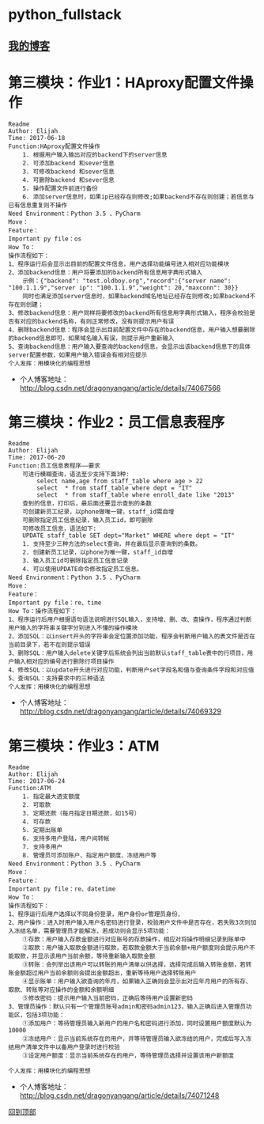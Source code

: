 # python_fullstack
## [我的博客](http://blog.csdn.net/dragonyangang "我的博客")

# 第三模块：作业1：HAproxy配置文件操作
    Readme
    Author: Elijah
    Time: 2017-06-18
    Function:HAproxy配置文件操作
        1. 根据用户输入输出对应的backend下的server信息
        2. 可添加backend 和sever信息
        3. 可修改backend 和sever信息
        4. 可删除backend 和sever信息
        5. 操作配置文件前进行备份
        6. 添加server信息时，如果ip已经存在则修改;如果backend不存在则创建；若信息与已有信息重复则不操作
    Need Environment：Python 3.5 、PyCharm
    Move：
    Feature：
    Important py file：os
    How To：
    操作流程如下：
    1、程序运行后会显示出目前的配置文件信息，用户选择功能编号进入相对应功能模块
    2、添加backend信息：用户将要添加的backend所有信息用字典形式输入
        示例：{"backend": "test.oldboy.org","record":{"server name": "100.1.1.9","server ip": "100.1.1.9","weight": 20,"maxconn": 30}}
        同时也满足添加server信息时，如果backend域名地址已经存在则修改;如果backend不存在则创建；
    3、修改backend信息：用户同样将要修改的backend所有信息用字典形式输入，程序会校验是否有对应的backend名称，有则正常修改，没有则提示用户有误
    4、删除backend信息：程序会显示出目前配置文件中存在的backend信息，用户输入想要删除的backend信息即可，如果域名输入有误，则提示用户重新输入
    5、查询backend信息：用户输入要查询的backend信息，会显示出该backend信息下的具体server配置参数，如果用户输入错误会有相对应提示
    个人发挥：用模块化的编程思想
- 个人博客地址：http://blog.csdn.net/dragonyangang/article/details/74067566

# 第三模块：作业2：员工信息表程序
    Readme
    Author: Elijah
    Time: 2017-06-20
    Function:员工信息表程序——要求
        可进行模糊查询，语法至少支持下面3种:
            select name,age from staff_table where age > 22
            select  * from staff_table where dept = "IT"
            select  * from staff_table where enroll_date like "2013"
        查到的信息，打印后，最后面还要显示查到的条数
        可创建新员工纪录，以phone做唯一键，staff_id需自增
        可删除指定员工信息纪录，输入员工id，即可删除
        可修改员工信息，语法如下:
        UPDATE staff_table SET dept="Market" WHERE where dept = "IT"
        1. 支持至少三种方法的select查询，并在最后显示查询到的条数。
        2. 创建新员工记录，以phone为唯一键，staff_id自增
        3. 输入员工id可删除指定员工信息记录
        4. 可以使用UPDATE命令修改指定员工信息。
    Need Environment：Python 3.5 、PyCharm
    Move：
    Feature：
    Important py file：re、time
    How To：操作流程如下：
    1、程序运行后用户根据语句语法说明进行SQL输入，支持增、删、改、查操作，程序通过判断用户输入的字符串关键字分别进入不懂的操作模块
    2、添加SQL：以insert开头的字符串会定位置添加功能，程序会判断用户输入的表文件是否在当前目录下，若不在则提示错误
    3、删除SQL：用户输入delete关键字后系统会列出当前默认staff_table表中的行项目，用户输入相对应的编号进行删除行项目操作
    4、修改SQL：以update开头进行对应功能，判断用户set字段名和值与查询条件字段和对应值
    5、查询SQL：支持要求中的三种语法
    个人发挥：用模块化的编程思想
- 个人博客地址：http://blog.csdn.net/dragonyangang/article/details/74069329

# 第三模块：作业3：ATM

    Readme
    Author: Elijah
    Time: 2017-06-24
    Function:ATM
        1. 指定最大透支额度
        2. 可取款
        3. 定期还款（每月指定日期还款，如15号）
        4. 可存款
        5. 定期出账单
        6. 支持多用户登陆，用户间转帐
        7. 支持多用户
        8. 管理员可添加账户、指定用户额度、冻结用户等
    Need Environment：Python 3.5 、PyCharm
    Move：
    Feature：
    Important py file：re、datetime
    How To：
    操作流程如下：
    1、程序运行后用户选择以不同身份登录，用户身份or管理员身份，
    2、用户操作：进入时用户输入用户名密码进行登录，校验用户文件中是否存在，若失败3次则加入冻结名单，需要管理员才能解冻，若成功则会显示5项功能：
        ①存款：用户输入存款金额进行对应账号的存款操作，相应对将操作明细记录到账单中
        ②取款：用户输入取款金额进行取款，若取款金额大于当前余额+用户额度则会提示用户不能取款，并显示该用户当前余额，等待重新输入取款金额
        ③转账：会列举出该用户可以转账的用户清单以供选择，选择完成后输入转账金额，若转账金额超过用户当前余额则会提出金额超出，重新等待用户选择转账用户
        ④显示账单：用户输入欲查询的年月，如果输入正确则会显示出对应年月用户的所有存、取款、转账等对应操作的金额和余额明细
        ⑤修改密码：提示用户输入当前密码，正确后等待用户设置新密码
    3、管理员操作：默认只有一个管理员账号admin和密码admin123，输入正确后进入管理员功能区，包括3项功能：
        ①添加用户：等待管理员输入新用户的用户名和密码进行添加，同时设置用户额度默认为10000
        ②冻结用户：显示当前系统存在的用户，并等待管理员输入欲冻结的用户，完成后写入冻结用户清单文件中以备用户登录时进行校验
        ③设定用户额度：显示当前系统存在的用户，等待管理员选择并设置该用户新额度        
    个人发挥：用模块化的编程思想
- 个人博客地址：http://blog.csdn.net/dragonyangang/article/details/74071248

[回到顶部](#readme)
